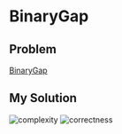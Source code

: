 # BinaryGap

## Problem

[BinaryGap](https://app.codility.com/programmers/lessons/1-iterations/binary_gap/)

## My Solution

![complexity](https://img.shields.io/badge/Complexity-O(n)-green.svg)
![correctness](https://img.shields.io/badge/Correctness-100%25-brightgreen.svg)
